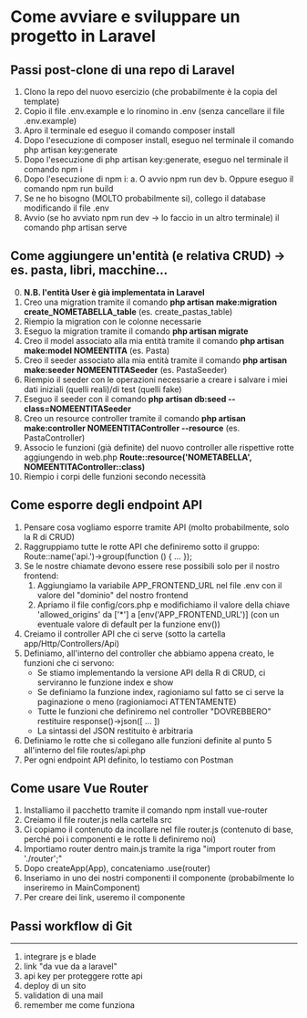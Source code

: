 # Come avviare e sviluppare un progetto in Laravel

## Passi post-clone di una repo di Laravel
1. Clono la repo del nuovo esercizio (che probabilmente è la copia del template)
2. Copio il file .env.example e lo rinomino in .env (senza cancellare il file .env.example)
3. Apro il terminale ed eseguo il comando composer install
4. Dopo l'esecuzione di composer install, eseguo nel terminale il comando php artisan key:generate
5. Dopo l'esecuzione di php artisan key:generate, eseguo nel terminale il comando npm i
6. Dopo l'esecuzione di npm i:
    a. O avvio npm run dev
    b. Oppure eseguo il comando npm run build
7. Se ne ho bisogno (MOLTO probabilmente si), collego il database modificando il file .env
8. Avvio (se ho avviato npm run dev -> lo faccio in un altro terminale) il comando php artisan serve

## Come aggiungere un'entità (e relativa CRUD) -> es. pasta, libri, macchine...
0. **N.B. l'entità User è già implementata in Laravel**
1. Creo una migration tramite il comando **php artisan make:migration create_NOMETABELLA_table** (es. create_pastas_table)
2. Riempio la migration con le colonne necessarie
3. Eseguo la migration tramite il comando **php artisan migrate**
4. Creo il model associato alla mia entità tramite il comando **php artisan make:model NOMEENTITA** (es. Pasta)
5. Creo il seeder associato alla mia entità tramite il comando **php artisan make:seeder NOMEENTITASeeder** (es. PastaSeeder)
6. Riempio il seeder con le operazioni necessarie a creare i salvare i miei dati iniziali (quelli reali)/di test (quelli fake)
7. Eseguo il seeder con il comando **php artisan db:seed --class=NOMEENTITASeeder**
8. Creo un resource controller tramite il comando **php artisan make:controller NOMEENTITAController --resource** (es. PastaController)
9. Associo le funzioni (già definite) del nuovo controller alle rispettive rotte aggiungendo in web.php **Route::resource('NOMETABELLA', NOMEENTITAController::class)**
10. Riempio i corpi delle funzioni secondo necessità

## Come esporre degli endpoint API
1. Pensare cosa vogliamo esporre tramite API (molto probabilmente, solo la R di CRUD)
2. Raggruppiamo tutte le rotte API che definiremo sotto il gruppo:
    Route::name('api.')->group(function () { ... });
3. Se le nostre chiamate devono essere rese possibili solo per il nostro frontend:
    1. Aggiungiamo la variabile APP_FRONTEND_URL nel file .env con il valore del "dominio" del nostro frontend
    2. Apriamo il file config/cors.php e modifichiamo il valore della chiave 'allowed_origins' da ['*'] a [env('APP_FRONTEND_URL')] (con un eventuale valore di default per la funzione env())
4. Creiamo il controller API che ci serve (sotto la cartella app/Http/Controllers/Api)
5. Definiamo, all'interno del controller che abbiamo appena creato, le funzioni che ci servono:
    - Se stiamo implementando la versione API della R di CRUD, ci serviranno le funzione index e show
    - Se definiamo la funzione index, ragioniamo sul fatto se ci serve la paginazione o meno (ragioniamoci ATTENTAMENTE)
    - Tutte le funzioni che definiremo nel controller "DOVREBBERO" restituire response()->json([ ... ])
    - La sintassi del JSON restituito è arbitraria
6. Definiamo le rotte che si collegano alle funzioni definite al punto 5 all'interno del file routes/api.php
7. Per ogni endpoint API definito, lo testiamo con Postman

## Come usare Vue Router
1. Installiamo il pacchetto tramite il comando npm install vue-router
2. Creiamo il file router.js nella cartella src
3. Ci copiamo il contenuto da incollare nel file router.js (contenuto di base, perché poi i componenti e le rotte li definiremo noi)
4. Importiamo router dentro main.js tramite la riga "import router from './router';"
5. Dopo createApp(App), concateniamo .use(router)
6. Inseriamo in uno dei nostri componenti il componente <router-view></router-view> (probabilmente lo inseriremo in MainComponent)
7. Per creare dei link, useremo il componente <router-link :to="{ name: 'nome-rotta', params: { eventuali: 1, nomi: 2, parametri: 3}}"></router-link>

## Passi workflow di Git














-------------------------------------------------------

1. integrare js e blade
2. link "da vue da a laravel"
3. api key per proteggere rotte api
4. deploy di un sito
5. validation di una mail
6. remember me come funziona
